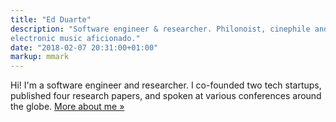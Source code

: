 ```yaml
---
title: "Ed Duarte"
description: "Software engineer & researcher. Philonoist, cinephile and
electronic music aficionado."
date: "2018-02-07 20:31:00+01:00"
markup: mmark
---
```


Hi! I'm a software engineer and researcher. I co-founded two tech startups,
published four research papers, and spoken at various conferences around the
globe. [More about me »](/about-me)
